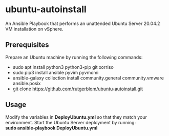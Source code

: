 # ubuntu-autoinstall

An Ansible Playbook that performs an unattended Ubuntu Server 20.04.2 VM installation on vSphere.

## Prerequisites

Prepare an Ubuntu machine by running the following commands:

* sudo apt install python3 python3-pip git xorriso
* sudo pip3 install ansible pyvim pyvmomi
* ansible-galaxy collection install community.general community.vmware ansible.posix
* git clone https://github.com/rutgerblom/ubuntu-autoinstall.git

## Usage

Modify the variables in **DeployUbuntu.yml** so that they match your environment. Start the Ubuntu Server deployment by running:
<br>
**sudo ansible-playbook DeployUbuntu.yml**
